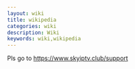 ```yaml
---
layout: wiki
title: wikipedia
categories: wiki
description: Wiki
keywords: wiki,wikipedia
---
```

Pls go to https://www.skyiptv.club/support
